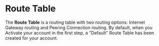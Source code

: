 # Route Table

The **Route Table** is a routing table with two routing options: Internet Gateway routing and Peering Connection routing. By default, when you Activate your account in the first step, a "Default" Route Table has been created for your account.
